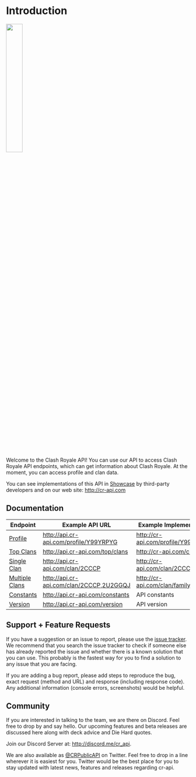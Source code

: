 # Introduction

<img width="30%" height="30%" src="https://raw.githubusercontent.com/cr-api/cr-api-docs/master/docs/img/cr-api-logo-b.png">

Welcome to the Clash Royale API! You can use our API to access Clash Royale API endpoints, which can get information about Clash Royale. At the moment, you can access profile and clan data.

You can see implementations of this API in [Showcase](showcase.md) by third-party developers and on our web site: http://cr-api.com

## Documentation

Endpoint | Example API URL | Example Implementation
--- | --- | ---
[Profile](/profile/profile.md) | http://api.cr-api.com/profile/Y99YRPYG | http://cr-api.com/profile/Y99YRPYG
[Top Clans](/clans/top_clans.md) | http://api.cr-api.com/top/clans | http://cr-api.com/clans
[Single Clan](/clans/single_clan.md) | http://api.cr-api.com/clan/2CCCP | http://cr-api.com/clan/2CCCP
[Multiple Clans](/clans/multiple_clans.md) | http://api.cr-api.com/clan/2CCCP,2U2GGQJ | http://cr-api.com/clan/family/racf
[Constants](/info/constants.md) | http://api.cr-api.com/constants | API constants
[Version](/info/version.md) | http://api.cr-api.com/version | API version

## Support + Feature Requests

If you have a suggestion or an issue to report, please use the [issue tracker](https://github.com/cr-api/cr-api/issues). We recommend that you search the issue tracker to check if someone else has already reported the issue and whether there is a known solution that you can use. This probably is the fastest way for you to find a solution to any issue that you are facing.

If you are adding a bug report, please add steps to reproduce the bug, exact request (method and URL) and response (including response code). Any additional information (console errors, screenshots) would be helpful.

## Community

If you are interested in talking to the team, we are there on Discord. Feel free to drop by and say hello. Our upcoming features and beta releases are discussed here along with deck advice and Die Hard quotes.

Join our Discord Server at: http://discord.me/cr_api.

We are also available as [@CRPublicAPI](http://twitter,com/CRPublicAPI) on Twitter. Feel free to drop in a line wherever it is easiest for you. Twitter would be the best place for you to stay updated with latest news, features and releases regarding cr-api.
